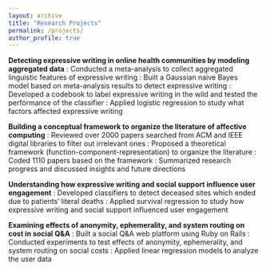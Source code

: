 ```yaml
---
layout: archive
title: "Research Projects"
permalink: /projects/
author_profile: true
---
```


**Detecting expressive writing in online health communities by modeling aggregated data**
:   Conducted a meta-analysis to collect aggregated linguistic features of expressive writing
:   Built a Gaussian naive Bayes model based on meta-analysis results to detect expressive writing
:   Developed a codebook to label expressive writing in the wild and tested the performance of the classifier
:   Applied logistic regression to study what factors affected expressive writing</br>


**Building a conceptual framework to organize the literature of affective computing**
:   Reviewed over 2000 papers searched from ACM and IEEE digital libraries to filter out irrelevant ones
:   Proposed a theoretical framework (function-component-representation) to organize the literature
:   Coded 1110 papers based on the framework
:   Summarized research progress and discussed insights and future directions</br>


**Understanding how expressive writing and social support influence user engagement**
:   Developed classifiers to detect deceased sites which ended due to patients’ literal deaths
:   Applied survival regression to study how expressive writing and social support influenced user engagement</br>


**Examining effects of anonymity, ephemerality, and system routing on cost in social Q&A**
:   Built a social Q&A web platform using Ruby on Rails
:   Conducted experiments to test effects of anonymity, ephemerality, and system routing on social costs
:   Applied linear regression models to analyze the user data
